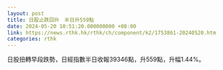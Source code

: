 ```yaml
---
layout: post
title: 日股止跌回升　半日升559點
date: 2024-05-20 10:51:20.000000000 +08:00
link: https://news.rthk.hk/rthk/ch/component/k2/1753861-20240520.htm
categories: rthk
---
```


日股扭轉早段跌勢，日經指數半日收報39346點，升559點，升幅1.44%。
